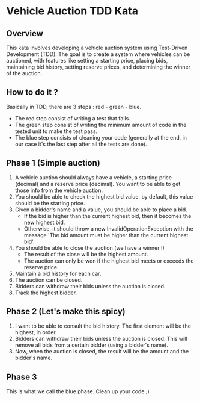 # Vehicle Auction TDD Kata

## Overview

This kata involves developing a vehicle auction system using Test-Driven Development (TDD). 
The goal is to create a system where vehicles can be auctioned, with features like setting a starting price, placing bids, maintaining bid history, setting reserve prices, and determining the winner of the auction.

## How to do it ?

Basically in TDD, there are 3 steps : red - green - blue.
- The red step consist of writing a test that fails.
- The green step consist of writing the minimum amount of code in the tested unit to make the test pass.
- The blue step consists of cleaning your code (generally at the end, in our case it's the last step after all the tests are done).

## Phase 1 (Simple auction)

1. A vehicle auction should always have a vehicle, a starting price (decimal) and a reserve price (decimal). You want to be able to get those info from the vehicle auction.
2. You should be able to check the highest bid value, by default, this value should be the starting price.
3. Given a bidder's name and a value, you should be able to place a bid.
    - If the bid is higher than the current highest bid, then it becomes the new highest bid. 
    - Otherwise, it should throw a new InvalidOperationException with the message 'The bid amount must be higher than the current highest bid'.
4. You should be able to close the auction (we have a winner !)
    - The result of the close will be the highest amount.
    - The auction can only be won if the highest bid meets or exceeds the reserve price.
5. Maintain a bid history for each car.
6. The auction can be closed.
7. Bidders can withdraw their bids unless the auction is closed.
8. Track the highest bidder. 

## Phase 2 (Let's make this spicy)

1. I want to be able to consult the bid history. The first element will be the highest, in order.
2. Bidders can withdraw their bids unless the auction is closed. This will remove all bids from a certain bidder (using a bidder's name).
3. Now, when the auction is closed, the result will be the amount and the bidder's name.

## Phase 3 
This is what we call the blue phase. Clean up your code ;)